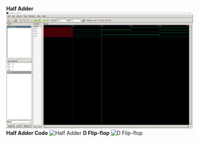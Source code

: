 **Half Adder**
![Half Adder](CPE_322_Lab_1_Half_Adder.png)
**Half Adder Code**
![Half Adder](CPE_322_Lab_1_Half_Adde_Code.png)
**D Flip-flop**
![D Flip-flop](CPE_322_Lab_1_Half_Adde_Code.png)
